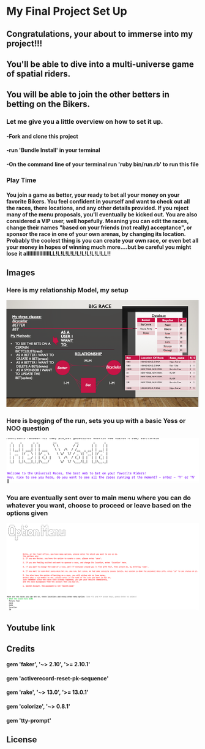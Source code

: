 # My Final Project Set Up

## Congratulations, your about to immerse into my project!!!
## You'll be able to dive into a multi-universe game of spatial riders.
## You will be able to join the other betters in betting on the Bikers.

### Let me give you a little overview on how to set it up.

#### -Fork and clone this project
#### -run 'Bundle Install' in your terminal
#### -On the command line of your terminal run 'ruby bin/run.rb' to run this file


### Play Time

#### You join a game as better, your ready to bet all your money on your favorite Bikers. You feel confident in yourself and want to check out all the races, there locations, and any other details provided. If you reject many of the menu proposals, you'll eventually be kicked out. You are also considered a VIP user, well hopefully. Meaning you can edit the races, change their names "based on your friends (not really) acceptance", or sponsor the race in one of your own arenas, by changing its location. Probably the coolest thing is you can create your own race, or even bet all your money in hopes of winning much more....but be careful you might lose it allllllllllllllllLL!L!L!L!L!L!L!L!L!L!LL!!
####
####
####

## Images
 ### Here is my relationship Model, my setup
 ![alt text](https://github.com/davidka7/ruby-project-guidelines-seattle-web-012720/blob/master/Screen%20Shot%202020-02-13%20at%202.38.20%20PM.png)
 ### Here is begging of the run, sets you up with a basic Yess or NOO question
 ![alt text](https://github.com/davidka7/ruby-project-guidelines-seattle-web-012720/blob/master/Screen%20Shot%202020-02-14%20at%209.29.11%20AM.png)
 ### You are eventually sent over to main menu where you can do whatever you want, choose to proceed or leave based on the options given
 ![alt text](https://github.com/davidka7/ruby-project-guidelines-seattle-web-012720/blob/master/Screen%20Shot%202020-02-14%20at%209.29.36%20AM.png)
 
 

## Youtube link

## Credits

#### gem 'faker', '~> 2.10', '>= 2.10.1'
#### gem 'activerecord-reset-pk-sequence'
#### gem 'rake', '~> 13.0', '>= 13.0.1'

#### gem 'colorize', '~> 0.8.1'
#### gem 'tty-prompt'




## License

